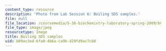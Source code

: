 ```yaml
---
content_type: resource
description: 'Photo from Lab Session 6: Boiling SDS samples.'
file: null
file_location: /coursemedia/5-36-biochemistry-laboratory-spring-2009/b09ac3ed6fa04b6aca9bd29fd9ac7cb0_Lab6_4.jpg
file_type: image/jpeg
resourcetype: Image
title: Boiling SDS samples
uid: b09ac3ed-6fa0-4b6a-ca9b-d29fd9ac7cb0
---
```

